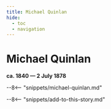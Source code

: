 ```yaml
---
title: Michael Quinlan 
hide:
  - toc
  - navigation 
---
```


# Michael Quinlan 

**ca. 1840 — 2 July 1878**

--8<-- "snippets/michael-quinlan.md"

--8<-- "snippets/add-to-this-story.md"